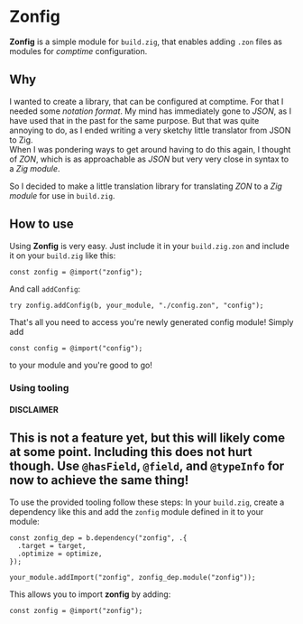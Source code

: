 # Zonfig
**Zonfig** is a simple module for `build.zig`, that enables adding `.zon` files as modules for _comptime_ configuration.

## Why
I wanted to create a library, that can be configured at comptime. For that I needed some _notation format_. My mind has immediately gone to _JSON_, as I have used that in the past for the same purpose. But that was quite annoying to do, as I ended writing a very sketchy little translator from JSON to Zig.  
When I was pondering ways to get around having to do this again, I thought of _ZON_, which is as approachable as _JSON_ but very very close in syntax to a _Zig module_.  

So I decided to make a little translation library for translating _ZON_ to a _Zig module_ for use in `build.zig`.

## How to use
Using **Zonfig** is very easy. Just include it in your `build.zig.zon` and include it on your `build.zig` like this:
```zig
const zonfig = @import("zonfig");
```
And call `addConfig`:
```zig
try zonfig.addConfig(b, your_module, "./config.zon", "config");
```
That's all you need to access you're newly generated config module! Simply add
```zig
const config = @import("config");
```
to your module and you're good to go!
### Using tooling
#### DISCLAIMER
This is not a feature yet, but this will likely come at some point. Including this does not hurt though.
Use `@hasField`, `@field`, and `@typeInfo` for now to achieve the same thing!
---
To use the provided tooling follow these steps:
In your `build.zig`, create a dependency like this and add the `zonfig` module defined in it to your module:
```zig
const zonfig_dep = b.dependency("zonfig", .{
  .target = target,
  .optimize = optimize,
});

your_module.addImport("zonfig", zonfig_dep.module("zonfig"));
```
This allows you to import **zonfig** by adding:
```zig
const zonfig = @import("zonfig");
```
